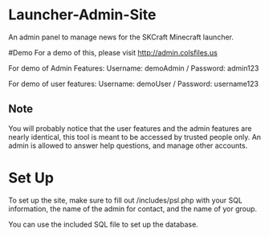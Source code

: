 # Launcher-Admin-Site
An admin panel to manage news for the SKCraft Minecraft launcher.

#Demo
For a demo of this, please visit http://admin.colsfiles.us

For demo of Admin Features:
Username: demoAdmin / Password: admin123

For demo of user features:
Username: demoUser / Password: username123

## Note
You will probably notice that the user features and the admin features are nearly identical, this tool is meant to be accessed by trusted people only. An admin is allowed to answer help questions, and manage other accounts.

# Set Up
To set up the site, make sure to fill out /includes/psl.php with your SQL information, the name of the admin for contact, and the name of yor group.

You can use the included SQL file to set up the database.
